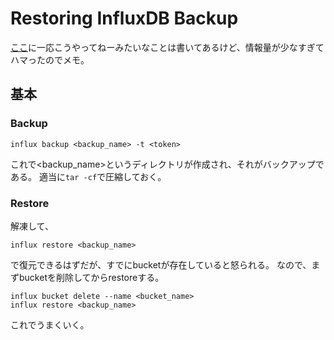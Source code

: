 # Restoring InfluxDB Backup
[ここ](https://docs.influxdata.com/influxdb/v2/admin/backup-restore/)に一応こうやってねーみたいなことは書いてあるけど、情報量が少なすぎてハマったのでメモ。

## 基本
### Backup
```shell
influx backup <backup_name> -t <token>
```
これで<backup_name>というディレクトリが作成され、それがバックアップである。
適当に`tar -cf`で圧縮しておく。


### Restore
解凍して、
```shell
influx restore <backup_name>
```
で復元できるはずだが、すでにbucketが存在していると怒られる。
なので、まずbucketを削除してからrestoreする。
```shell
influx bucket delete --name <bucket_name>
influx restore <backup_name>
```
これでうまくいく。
